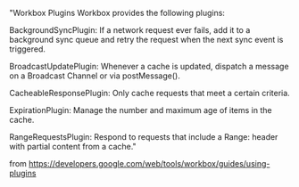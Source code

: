 "Workbox Plugins
Workbox provides the following plugins:

BackgroundSyncPlugin: If a network request ever fails, add it to a background sync queue and retry the request when the next sync event is triggered.

BroadcastUpdatePlugin: Whenever a cache is updated, dispatch a message on a Broadcast Channel or via postMessage().

CacheableResponsePlugin: Only cache requests that meet a certain criteria.

ExpirationPlugin: Manage the number and maximum age of items in the cache.

RangeRequestsPlugin: Respond to requests that include a Range: header with partial content from a cache."

from https://developers.google.com/web/tools/workbox/guides/using-plugins
